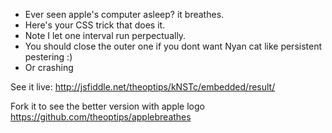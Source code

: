 + Ever seen apple's computer asleep? it breathes. 
+ Here's your CSS trick that does it. 
+ Note I let one interval run perpectually. 
+ You should close the outer one if you dont want Nyan cat like persistent pestering :)
+ Or crashing

See it live: 
http://jsfiddle.net/theoptips/kNSTc/embedded/result/

Fork it to see the better version with apple logo
https://github.com/theoptips/applebreathes